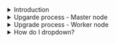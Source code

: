 <details>
<summary>Introduction</summary>
<br>
  
    <img width="936" alt="image" src="https://user-images.githubusercontent.com/75510135/164119203-07f69933-581b-4fa0-8eb6-f0884656f6d1.png">

    <img width="1002" alt="image" src="https://user-images.githubusercontent.com/75510135/164119264-1a851153-d309-4821-ad71-b72b69acf3b5.png">

</details>

<details>
<summary>Upgarde process - Master node</summary>
<br>

  <img width="989" alt="image" src="https://user-images.githubusercontent.com/75510135/164119325-4fd893e8-6f8f-429f-8536-18bc7bb4b637.png">

  <img width="995" alt="image" src="https://user-images.githubusercontent.com/75510135/164119379-6824b55f-a595-4189-b5f3-bd1d57e6add9.png">

  <img width="982" alt="image" src="https://user-images.githubusercontent.com/75510135/164119412-3683a524-370b-4f08-89af-5ff734386975.png">

  <img width="989" alt="image" src="https://user-images.githubusercontent.com/75510135/164119455-b6b2d010-50d3-4b2c-9630-d5188076d50f.png">

  <img width="813" alt="image" src="https://user-images.githubusercontent.com/75510135/164119497-ed7eb731-4223-48fc-951f-f79ee05a6ce9.png">

  <img width="608" alt="image" src="https://user-images.githubusercontent.com/75510135/164119680-cfa1bf8d-f08e-41b1-a2e6-cff9e0880888.png">

</details>


<details>
<summary>Upgrade process - Worker node</summary>
<br>

  <img width="964" alt="image" src="https://user-images.githubusercontent.com/75510135/164119585-24d76792-11a4-430c-b8cf-189042531f5e.png">

  <img width="992" alt="image" src="https://user-images.githubusercontent.com/75510135/164119610-1b3bc533-1b3e-44eb-925c-9ca8de7c4c7c.png">

  <img width="985" alt="image" src="https://user-images.githubusercontent.com/75510135/164119648-2b67bc71-eaf0-44df-ab11-7665bd5647f8.png">

  <img width="608" alt="image" src="https://user-images.githubusercontent.com/75510135/164119688-d1086bdc-207b-45a6-965a-db9d6608939f.png">

</details>

<details>
<summary>How do I dropdown?</summary>
<br>
This is how you dropdown.
</details>
